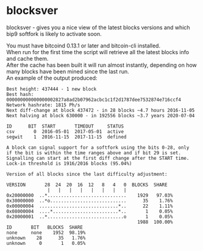 blocksver
=========

blocksver - gives you a nice view of the latest blocks versions and which
bip9 softfork is likely to activate soon.

You must have bitcoind 0.13.1 or later and bitcoin-cli installed.  
When run for the first time the script will retrieve all the latest blocks info and cache them.  
After the cache has been built it will run almost instantly, depending on how many
blocks have been mined since the last run.  
An example of the output produced:

```
Best height: 437444 - 1 new block
Best hash: 000000000000000002827a8ad2b07962acbc1c1f2d1787dee7532874e716ccf4
Network hashrate: 1815 Ph/s
Next diff-change at block 437472 - in 28 blocks ~4.7 hours 2016-11-05
Next halving at block 630000 - in 192556 blocks ~3.7 years 2020-07-04

ID      BIT  START       TIMEOUT     STATUS
csv       0  2016-05-01  2017-05-01  active
segwit    1  2016-11-15  2017-11-15  defined

A block can signal support for a softfork using the bits 0-28, only
if the bit is within the time ranges above and if bit 29 is set.
Signalling can start at the first diff change after the START time.
Lock-in threshold is 1916/2016 blocks (95.04%)

Version of all blocks since the last difficulty adjustment:

VERSION       28  24  20  16  12   8   4   0  BLOCKS  SHARE
               |   |   |   |   |   |   |   |
0x20000000  ..*.............................    1929   97.03%
0x30000000  ..*o............................      35    1.76%
0x00000004  .............................*..      22    1.11%
0x08000004  ....*........................*..       1    0.05%
0x20000001  ..*............................o       1    0.05%
                                                1988  100.00%
ID       BIT   BLOCKS  SHARE
none     none    1952  98.19%
unknown    28      35   1.76%
unknown     0       1   0.05%
```
